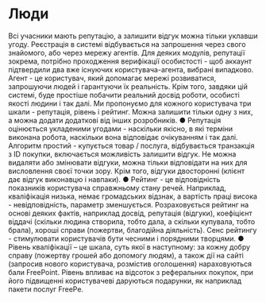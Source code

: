 # Люди

Всі учасники мають репутацію, а залишити відгук можна тільки уклавши угоду. Реєстрація в системі відбувається на запрошення через свого знайомого, або через мережу агентів. Для деяких модулів, репутації зокрема, потрібно проходження верифікації особистості - щоб аккаунт підтвердили два вже існуючих користувача-агента, вибрані випадково. Агент - це користувач, який допомагає мережі розвиватися, запрошуючи людей і гарантуючи їх реальність.
Крім того, завдяки цій системі, буде простіше побачити реальний досвід роботи, особисті якості людини і так далі.
Ми пропонуємо для кожного користувача три шкали - репутація, рівень і рейтинг. Можна залишити тільки одну з них, а можна додати додаткові від інших розробників.
● Репутація оцінюється укладеними угодами - наскільки якісно, в які терміни виконана робота, наскільки вона відповідає очікуванням і так далі. Алгоритм простий - купується товар / послуга, відбувається транзакція з ID покупки, включається можливість залишити відгук. Не можна видаляти або змінювати відгуки, можна тільки відповідати на них для висловлення своєї точки зору. Крім того, відгуки двосторонні (клієнт дає відгук виконавцю і навпаки).
● Рейтинг - це відповідність показників користувача справжньому стану речей. Наприклад, кваліфікація низька, немає громадських відзнак, а вартість праці висока - невідповідність, параметр зменшується. Розраховується рейтинг на основі деяких фактів, наприклад досвід, репутація (відгуки), коефіцієнт віддачі (скільки людина створила, тобто дала, а скільки купувала, тобто брала), хороші справи (пожертви, благодійна діяльність). Сенс рейтингу - стимулювати користувачів бути чесними і порядними творцями.
● Рівень кваліфікації – це шкала, суть якої в наступному: за кожну добру справу (пожертву грошей або допомогу людям), а також дії на сайті (запросив нового користувача, розмістив оголошення) нараховуються бали FreePoint. Рівень впливає на відсоток з реферальних покупок, при його підвищенні користувачеві даруються подарунки, як наприклад пакети послуг FreePe.
